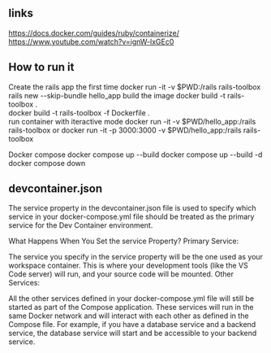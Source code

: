 ## links
https://docs.docker.com/guides/ruby/containerize/
https://www.youtube.com/watch?v=ignW-lxGEc0

## How to run it

Create the rails app the first time
    docker run -it -v $PWD:/rails rails-toolbox rails new --skip-bundle hello_app
build the image
    docker build -t rails-toolbox .  
    docker build -t rails-toolbox -f Dockerfile .  
run container with iteractive mode
    docker run -it -v $PWD/hello_app:/rails rails-toolbox
    or 
    docker run -it -p 3000:3000 -v $PWD/hello_app:/rails rails-toolbox

Docker compose
    docker compose up --build 
    docker compose up --build -d
    docker compose down


## devcontainer.json

The service property in the devcontainer.json file is used to specify which service in your docker-compose.yml file should be treated as the primary service for the Dev Container environment.

What Happens When You Set the service Property?
Primary Service:

The service you specify in the service property will be the one used as your workspace container. This is where your development tools (like the VS Code server) will run, and your source code will be mounted.
Other Services:

All the other services defined in your docker-compose.yml file will still be started as part of the Compose application. These services will run in the same Docker network and will interact with each other as defined in the Compose file.
For example, if you have a database service and a backend service, the database service will start and be accessible to your backend service.